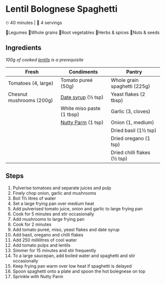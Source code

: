 # Lentil Bolognese Spaghetti

&#9202; 40 minutes | &#128100; 4 servings

&#129364;Legumes  &#127838;Whole grains  &#129365;Root vegetables  &#127807;Herbs & spices  &#129372;Nuts & seeds

## Ingredients

*100g of cooked [lentils](../legumes/red_lentils.md) is a prerequisite*

| Fresh | Condiments | Pantry |
| --- | --- | --- |
| Tomatoes (4, large) | Tomato pureé (50g) | Whole grain spaghetti (225g) |
| Chesnut mushrooms (200g) | [Date syrup](../condiments/date_syrup.md) (&#189; tsp) | Yeast flakes (2 tbsp) |
| | White miso paste (1 tbsp) | Garlic (3, cloves) |
| | [Nutty Parm](../condiments/nutty_parm.md) (1 tsp) | Onion (1, medium)
| | | Dried basil (1&#189; tsp)
| | | Dried oregano (1 tsp)
| | | Dried chilli flakes (&#189; tsp)

## Steps

1. Pulverise tomatoes and separate juices and pulp
1. Finely chop onion, garlic and mushrooms
1. Boil 1&#189; litres of water
1. Set a large frying pan over medium heat
1. Add pulverised tomato juice, onion and garlic to large frying pan
1. Cook for 5 minutes and stir occasionally
1. Add mushrooms to large frying pan
1. Cook for 2 minutes
1. Add tomato pureé, miso, yeast flakes and date syrup
1. Add basil, oregano and chilli flakes
1. Add 250 millilitres of cool water
1. Add tomato pulps and lentils
1. Simmer for 15 minutes and stir frequently
1. To a large saucepan, add boiled water and spaghetti and stir occasionally
1. Keep frying pan warm over low heat if spaghetti is delayed
1. Spoon spaghetti onto a plate and spoon the hot bolegnese on top
1. Sprinkle with Nutty Parm
